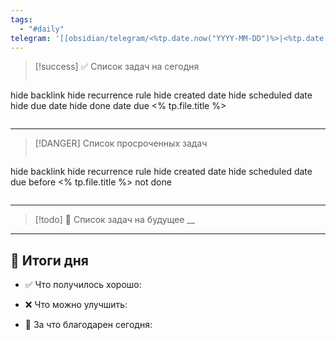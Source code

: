 ```yaml
---
tags:
  - "#daily"
telegram: '[[obsidian/telegram/<%tp.date.now("YYYY-MM-DD")%>|<%tp.date.now("YYYY-MM-DD")%>]]'
---
```

> [!success] ✅ Список задач на сегодня
> ```tasks
hide backlink 
hide recurrence rule
hide created date
hide scheduled date
hide due date
hide done date
due <% tp.file.title %>
> ```
> 

---

> [!DANGER] Список просроченных задач
> ```tasks
hide backlink
hide recurrence rule
hide created date
hide scheduled date
due before <% tp.file.title %>
not done
> ```

---

> [!todo]  📌 Список задач на будущее
> __


--- 
## 🌙 Итоги дня

- ✅ Что получилось хорошо:

- ❌ Что можно улучшить:

- 🙏 За что благодарен сегодня:

